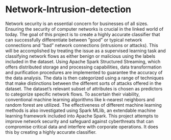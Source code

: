# Network-Intrusion-detection
Network security is an essential concern for businesses of all sizes. Ensuring the security of computer networks is crucial in the linked world of today. The goal of this project is to create a highly accurate classifier that can successfully differentiate between ”good” or typical network connections and ”bad” network connections (intrusions or attacks). This will be accomplished by treating the issue as a supervised learning task and classifying network flows as either benign or malicious using the labels included in the dataset. Using Apache Spark Structured Streaming, which offers distributed storage and processing capabilities, data transformation and purification procedures are implemented to guarantee the accuracy of the data analysis. The data is then categorized using a range of techniques that make distinctions between the different sorts of attacks offered in the dataset. The dataset’s relevant subset of attributes is chosen as predictors to categorize specific network flows. To ascertain their viability, conventional machine learning algorithms like k-nearest neighbors and random forest are utilized. The effectiveness of different machine learning methods is also investigated using Spark MLlib, an extendable machine learning framework included into Apache Spark. This project attempts to improve network security and safeguard against cyberthreats that can compromise critical data and interfere with corporate operations. It does this by creating a highly accurate classifier.
